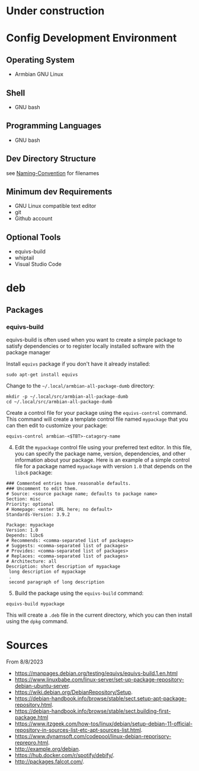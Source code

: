 # Under construction
# Config Development Environment

## Operating System
- Armbian GNU Linux

## Shell
- GNU bash

## Programming Languages
- GNU bash

## Dev Directory Structure
see [Naming-Convention](https://github.com/Tearran/configng/wiki/Naming-Convention) for filenames

## Minimum dev Requirements
- GNU Linux compatible text editor
- git
- Github account

## Optional Tools
- equivs-build
- whiptail
- Visual Studio Code

# deb
## Packages
### equivs-build

equivs-build is often used when you want to create a simple package to satisfy dependencies or to register locally installed software with the package manager

Install `equivs` package if you don't have it already installed:
```
sudo apt-get install equivs
```

Change to the `~/.local/armbian-all-package-dumb` directory:
```
mkdir -p ~/.local/src/armbian-all-package-dumb
cd ~/.local/src/armbian-all-package-dumb
```

Create a control file for your package using the `equivs-control` command. This command will create a template control file named `mypackage` that you can then edit to customize your package:
```
equivs-control armbian-<$TBT>-catagory-name
```

4. Edit the `mypackage` control file using your preferred text editor. In this file, you can specify the package name, version, dependencies, and other information about your package. Here is an example of a simple control file for a package named `mypackage` with version `1.0` that depends on the `libc6` package:
```
### Commented entries have reasonable defaults.
### Uncomment to edit them.
# Source: <source package name; defaults to package name>
Section: misc
Priority: optional
# Homepage: <enter URL here; no default>
Standards-Version: 3.9.2

Package: mypackage
Version: 1.0
Depends: libc6
# Recommends: <comma-separated list of packages>
# Suggests: <comma-separated list of packages>
# Provides: <comma-separated list of packages>
# Replaces: <comma-separated list of packages>
# Architecture: all
Description: short description of mypackage
 long description of mypackage
 .
 second paragraph of long description
```

5. Build the package using the `equivs-build` command:
```
equivs-build mypackage
```

This will create a `.deb` file in the current directory, which you can then install using the `dpkg` command.



<!-- ## Repository
### reprepro 
[reprepro](https://www.linuxbabe.com/linux-server/set-up-package-repository-debian-ubuntu-server)
is tool to manage a repository of Debian packages. It can be used to create and maintain a simple repository of packages that can be accessed using the APT package manager .

Here are the steps to set up a Debian APT repository using `reprepro`:
 Install `reprepro`:
```
sudo apt install reprepro
```

2. Create a base directory for the repository:
```
sudo mkdir -p /var/www/repository/
```
3. Configure `reprepro` by creating a `conf` directory inside the base directory and creating two files: `distributions` and `options`. The `distributions` file defines the distributions and components that your repository will support, while the `options` file contains global options for `reprepro`. Here is an example of how you can create and edit these files using the `nano` text editor:

- Create the `conf` directory:
```
sudo mkdir /var/www/repository/conf
```

- Create and edit the `distributions` file:
```
sudo nano /var/www/repository/conf/distributions
```
In the `nano` editor, you can enter the following content for a simple `distributions` file that defines a single distribution named `mydistro` with a single component named `main`:
```
Origin: My Repository
Label: My Repository
Codename: mydistro
Architectures: i386 amd64
Components: main
Description: My personal APT repository
SignWith: yes
```
Press `Ctrl + O` to save the file, then press `Ctrl + X` to exit the editor.

- Create and edit the `options` file:
```
sudo nano /var/www/repository/conf/options
```
In the `nano` editor, you can enter the following content for a simple `options` file that sets the default basedir for the repository:
```
basedir /var/www/repository/
```
Press `Ctrl + O` to save the file, then press `Ctrl + X` to exit the editor.


4. Add packages to the repository using the `reprepro includedeb` command.

5. Configure your APT sources to use the new repository by adding an entry to your `/etc/apt/sources.list` file or by creating a new file in `/etc/apt/sources.list.d/`.
-->

# Sources
From 8/8/2023

- https://manpages.debian.org/testing/equivs/equivs-build.1.en.html
- https://www.linuxbabe.com/linux-server/set-up-package-repository-debian-ubuntu-server.
- https://wiki.debian.org/DebianRepository/Setup.
- https://debian-handbook.info/browse/stable/sect.setup-apt-package-repository.html.
- https://debian-handbook.info/browse/stable/sect.building-first-package.html
- https://www.itzgeek.com/how-tos/linux/debian/setup-debian-11-official-repository-in-sources-list-etc-apt-sources-list.html.
- https://www.dynamsoft.com/codepool/linux-debian-reporisory-reprepro.html.
- http://example.org/debian.
- https://hub.docker.com/r/spotify/debify/.
- http://packages.falcot.com/.